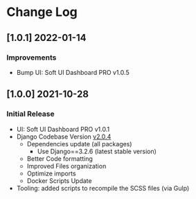 # Change Log

## [1.0.1] 2022-01-14
### Improvements

- Bump UI: Soft UI Dashboard PRO v1.0.5

## [1.0.0] 2021-10-28
### Initial Release

- UI: Soft UI Dashboard PRO v1.0.1
- Django Codebase Version [v2.0.4](https://github.com/app-generator/boilerplate-code-django-dashboard/releases)
  - Dependencies update (all packages)
    - Use Django==3.2.6 (latest stable version)
  - Better Code formatting
  - Improved Files organization
  - Optimize imports
  - Docker Scripts Update
- Tooling: added scripts to recompile the SCSS files (via Gulp)

